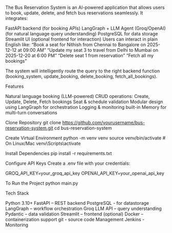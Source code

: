 The Bus Reservation System is an AI-powered application that allows users to book, update, delete, and fetch bus reservations seamlessly. It integrates:

FastAPI backend (for booking APIs)
LangGraph + LLM Agent (Groq/OpenAI) (for natural language query understanding)
PostgreSQL for data storage
Streamlit UI (optional frontend for interaction)
Users can interact in plain English like:
“Book a seat for Nithish from Chennai to Bangalore on 2025-12-12 at 09:00 AM”
“Update my seat 3 to travel from Delhi to Mumbai on 2025-12-20 at 6:00 PM”
“Delete seat 1 from reservation”
“Fetch all my bookings”

The system will intelligently route the query to the right backend function (booking_system, update_booking, delete_booking, fetch_all_bookings).

Features

Natural language booking (LLM-powered)
CRUD operations: Create, Update, Delete, Fetch bookings Seat & schedule validation
Modular design using LangGraph for orchestration
Logging & monitoring built-in
Memory for multi-turn conversations

Clone Repository
git clone https://github.com/yourusername/bus-reservation-system.git
cd bus-reservation-system

Create Virtual Environment
python -m venv venv
source venv/bin/activate   # On Linux/Mac
venv\Scripts\activate   

Install Dependencies
pip install -r requirements.txt

Configure API Keys
Create a .env file with your credentials:

GROQ_API_KEY=your_groq_api_key
OPENAI_API_KEY=your_openai_api_key 

To Run the Project
python main.py 

Tech Stack

Python 3.10+
FastAPI – REST backend
PostgreSQL - for datastorage
LangGraph – workflow orchestration
Groq LLM API – query understanding
Pydantic – data validation
Streamlit – frontend (optional)
Docker – containerization support
git - source code Management
Jenkins - Monitoring
